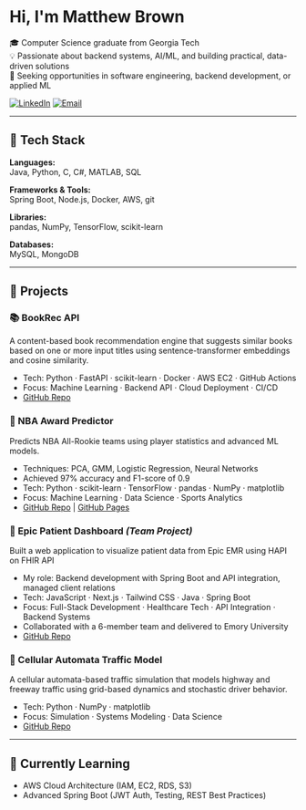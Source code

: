# Hi, I'm Matthew Brown

🎓 Computer Science graduate from Georgia Tech  
💡 Passionate about backend systems, AI/ML, and building practical, data-driven solutions  
🚀 Seeking opportunities in software engineering, backend development, or applied ML

[![LinkedIn](https://img.shields.io/badge/LinkedIn-blue?style=for-the-badge&logo=linkedin)](https://www.linkedin.com/in/matthewbrown4335)  [![Email](https://img.shields.io/badge/Email-D14836?style=for-the-badge&logo=gmail&logoColor=white)](mailto:matthew.brown4335@gmail.com)

---

## 🧰 Tech Stack

**Languages:**  
Java, Python, C, C#, MATLAB, SQL

**Frameworks & Tools:**  
Spring Boot, Node.js, Docker, AWS, git  

**Libraries:**  
pandas, NumPy, TensorFlow, scikit-learn

**Databases:**  
MySQL, MongoDB  

---

## 💼 Projects

### 📚 BookRec API
A content-based book recommendation engine that suggests similar books based on one or more input titles using sentence-transformer embeddings and cosine similarity.
- Tech: Python · FastAPI · scikit-learn · Docker · AWS EC2 · GitHub Actions
- Focus: Machine Learning · Backend API · Cloud Deployment · CI/CD
- [GitHub Repo](https://github.com/Matthew4335/bookrec-api)

### 🏀 NBA Award Predictor  
Predicts NBA All-Rookie teams using player statistics and advanced ML models.  
- Techniques: PCA, GMM, Logistic Regression, Neural Networks  
- Achieved 97% accuracy and F1-score of 0.9
- Tech: Python · scikit-learn · TensorFlow · pandas · NumPy · matplotlib
- Focus: Machine Learning · Data Science · Sports Analytics
- [GitHub Repo](https://github.com/Matthew4335/NBAPredictorMLProject) | [GitHub Pages](https://matthew4335.github.io/NBAPredictorMLProject/)

### 🏥 Epic Patient Dashboard *(Team Project)*  
Built a web application to visualize patient data from Epic EMR using HAPI on FHIR API  
- My role: Backend development with Spring Boot and API integration, managed client relations
- Tech: JavaScript · Next.js · Tailwind CSS · Java · Spring Boot
- Focus: Full-Stack Development · Healthcare Tech · API Integration · Backend Systems  
- Collaborated with a 6-member team and delivered to Emory University
- [GitHub Repo](https://github.com/Matthew4335/EpicPatientDashboard)

### 🚗 Cellular Automata Traffic Model 
A cellular automata-based traffic simulation that models highway and freeway traffic using grid-based dynamics and stochastic driver behavior.
- Tech: Python · NumPy · matplotlib  
- Focus: Simulation · Systems Modeling · Data Science 
- [GitHub Repo](https://github.com/Matthew4335/CA-Traffic-Model)

---

## 🌱 Currently Learning
- AWS Cloud Architecture (IAM, EC2, RDS, S3)
- Advanced Spring Boot (JWT Auth, Testing, REST Best Practices)  



